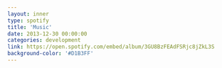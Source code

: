 ```yaml
---
layout: inner
type: spotify
title: 'Music'
date: 2013-12-30 00:00:00
categories: development
link: https://open.spotify.com/embed/album/3GU8BzFEAdFSRjc8jZkL3S
background-color: '#D1B3FF'
---
```


